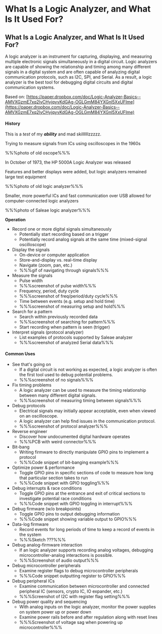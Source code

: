 # What Is a Logic Analyzer, and What Is It Used For?

## What Is a Logic Analyzer, and What Is It Used For?

A logic analyzer is an instrument for capturing, displaying, and measuring multiple electronic signals simultaneously in a digital circuit. Logic analyzers are capable of showing the relationship and timing among many different signals in a digital system and are often capable of analyzing digital communication protocols, such as I2C, SPI, and Serial. As a result, a logic analyzer is the best tool for debugging digital circuits and digital communication systems.

Based on: [https://paper.dropbox.com/doc/Logic-Analyzer-Basics--AMVXGzmE7xq2lyCHyjqyvKdGAg-OGLGmM84YXGnl5XxUFIme](https://paper.dropbox.com/doc/Logic-Analyzer-Basics--AMVXGzmE7xq2lyCHyjqyvKdGAg-OGLGmM84YXGnl5XxUFIme)

#### History

This is a *test* of my ***ability*** and mad skillllllzzzzz.

Trying to measure signals from ICs using oscilloscopes in the 1960s

%%%photo of old oscope%%%

In October of 1973, the HP 5000A Logic Analyzer was released

Features and better displays were added, but logic analyzers remained large test equipment

%%%photo of old logic analyzer%%%

Smaller, more powerful ICs and fast communication over USB allowed for computer-connected logic analyzers

%%%photo of Saleae logic analyzer%%%

**Operation**

* Record one or more digital signals simultaneously
  * Potentially start recording based on a trigger
  * Potentially record analog signals at the same time \(mixed-signal oscilloscope\)
* Display the signals
  * On-device or computer application
  * Store-and-display vs. real-time display
  * Navigate \(zoom, pan, etc.\)
  * %%%gif of navigating through signals%%%
* Measure the signals
  * Pulse width
  * %%%screenshot of pulse width%%%
  * Frequency, period, duty cycle
  * %%%screenshot of freq/period/duty cycle%%%
  * Time between events \(e.g. setup and hold time\)
  * %%%screenshot of measuring setup and hold%%%
* Search for a pattern
  * Search within previously recorded data
  * %%%screenshot of searching for pattern%%%
  * Start recording when pattern is seen \(trigger\)
* Interpret signals \(protocol analyzer\)
  * List examples of protocols supported by Saleae analyzer
  * %%%screenshot of analyzed Serial data%%%

#### Common Uses

* See that's going on
  * If a digital circuit is not working as expected, a logic analyzer is often the first tool used to debug potential problems. 
  * %%%screenshot of no signals%%%
* Fix timing problems
  * A logic analyzer can be used to measure the timing relationship between many different digital signals.
  * %%%screenshot of measuring timing between signals%%%
* Debug protocols
  * Electrical signals may initially appear acceptable, even when viewed on an oscilloscope.
  * A logic analyzer can help find issues in the communication protocol.
  * %%%screenshot of protocol analyzer%%%
* Reverse engineer
  * Discover how undocumented digital hardware operates
  * %%%PCB with weird connector%%%
* Bit-bang
  * Writing firmware to directly manipulate GPIO pins to implement a protocol
  * %%%Code snippet of bit-banging example%%%
* Optimize power & performance
  * Toggle GPIO pins in specific sections of code to measure how long that particular section takes to run
  * %%%Code snippet with GPIO toggling%%%
* Debug interrupts & race conditions
  * Toggle GPIO pins at the entrance and exit of critical sections to investigate potential race conditions
  * %%%Code snippet with GPIO toggling in interrupt%%%
* Debug firmware \(w/o breakpoints\)
  * Toggle GPIO pins to output debugging information
  * %%%Code snippet showing variable output to GPIO%%%
* Data-log firmware
  * Record events for long periods of time to keep a record of events in the system
  * %%%Sketch ???%%%
* Debug analog-firmware interaction
  * If an logic analyzer supports recording analog voltages, debugging microcontroller-analog interactions is possible.
  * %%%Screenshot of audio output%%%
* Debug microcontroller peripherals
  * Examine register flags to debug microcontroller peripherals
  * %%%Code snippet outputting register to GPIO%%%
* Debug peripheral ICs
  * Examine communication between microcontroller and connected peripheral IC \(sensors, crypto IC, IO expander, etc.\)
  * %%%Screenshot of I2C with register flag setting%%%
* Debug power quality and sequencing
  * With analog inputs on the logic analyzer, monitor the power supplies on system power up or power down
  * Examine power rails before and after regulation along with reset lines
  * %%%Screenshot of voltage sag when powering up microcontroller%%%



